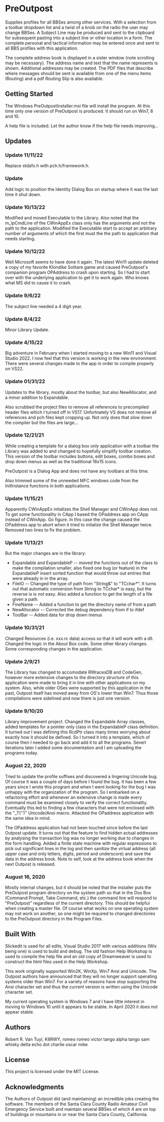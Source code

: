 # PreOutpost

Supplies profiles for all BBSes among other services.  With a selection from a toolbar dropdown list and
a twist of a knob on the radio the user may change BBSes.  A Subject Line may be produced and sent to the
clipboard for subsequent pasting into a subject line or other location in a form.  The complete personal
and tactical information may be entered once and sent to all BBS profiles with this application.

The complete address book is displayed in a sister window (note scrolling may be necessary).  The address
name and text that the name represents is shown.  Additional addresses may be created.  The PDF files that
describe where messages should be sent is available from one of the menu items (Routing) and a pdf Routing
Slip is also available.

## Getting Started

The Windows PreOutpostInstaller.msi file will install the program.  At this time only one version of
PreOutpost is produced.  It should run on Win7, 8 and 10.

A help file is included.  Let the author know if the help file needs improving...

## Updates

### Update 11/11/22

Replace stdafx.h with pch.h/framework.h.

### Update

Add logic to position the Identity Dialog Box on startup where it was the last time it shut down.

### Update 10/13/22

Modified and moved Executable to the Library.  Also noted that the m_lpCmdLine of the CWinAppEx class only
has the arguments and not the path to the application.  Modified the Executable start to accept an
arbitrary number of arguments of which the first must the the path to application that needs starting.

### Update 10/12/22

Well Microsoft seems to have done it again.  The latest Win11 update deleted a copy of my favorite
Klondike Solitare game and caused PreOutpost's companion program OPAddress to crash upon starting.  So I
had to start over with the underlying application to get it to work again.  Who knows what MS did to
cause it to crash.

### Update 9/6/22

The subject line needed a 4 digit year.

### Update 8/4/22

Minor Library Update.

### Update 4/15/22

Big adventure in February when I started moving to a new Win11 and Visual Studio 2022.  I now
feel that this version is working in the new environment.  There were several changes made to the app
in order to compile properly on VS22.

### Update 01/31/22

Updates to the library, mostly about the toolbar, but also NewAllocator, and a minor addition to
Expandable.

Also scrubbed the project files to remove all references to precompiled header files which I turned off
in VS17.  Unfortnately VS does not remove all references and pch files kept cropping up.  Not only does
that slow down the compiler but the files are large...

### Update 12/21/21

While creating a template for a dialog box only application with a toolbar the Library was added to and
changed to hopefully simplify toolbar creation.  This version of the toolbar includes buttons, edit boxes,
combo boxes and drop down menus as well as the traditional 16x15 icons.

PreOutpost is a Dialog App and does not have any toolbars at this time.

Also trimmed some of the unneeded MFC windows code from the InitInstance functions in both applications.

### Update 11/15/21

Apparently CWinAppEx intializes the Shell Manager and CWinApp does not.  To get some functionality in
CApp I based the OPaddress app on CApp instead of CWinApp.  Go figure.  In this case
the change caused the OPaddress app to abort when it tried to initalize the Shell Manager twice.
Removed two lines to fix the problem.

### Update 11/13/21

But the major changes are in the library:

  - Expandable and ExpandableP -- moved the functions out of the class to make the compilation smaller,
also fixed one bug (or feature) in the ExpandableP insert sorted function that would throw out entries
that were already in in the array.
  - FileIO -- Changed the type of path from "String&" to "TCchar*".  It turns out that automatic
conversion from String to TCchar* is easy, but the reverse is is not easy.  Also added a function to
get the length of a file given a path.
  - FineName -- Added a function to get the directory name of from a path
  - NewAllocator -- Corrected the debug dependency from if to ifdef
  - ToolBar -- Added data for drop down menus

### Update 10/31/21

Changed Resources (i.e. xxx.rc data) access so that it will work with a dll.  Changed the logic in the
About Box code.  Some other library changes.  Some corresponding changes in the application.

### Update 2/9/21

The Library has changed to accomodate RWracesDB and CodeGen, however more extensive changes to the
directory structure of this application were made to bring it in line with other applications on my
system.  Also, while older OSes were supported by this application in the past, Outpost itself has
moved away from OS's lower than Win7.  Thus those compilations were sidelined and now there is just
one version.

### Update 9/10/20

Library improvement project.  Changed the Expandable Array classes, added templates for a pointer only
class in the ExpandableP class definition.  It turned out I was defining this RcdPtr class many times
worrying about exactly how it should be defined.  So I turned it into a template, which of course then
I needed to go back and add it to all the programs.  Severl iterations later I added some documentation
and I am uploading the programs today.

### August 22, 2020

Tried to update the profile suffixes and discovered a lingering Unicode bug.  Of course it was a couple of
days before I found the bug.  It has been a few years since I wrote this program and when I went looking
for the bug I was unhappy with the organization of the program.  So I embarked on a refactoring effort and
whenever an extensive change is made every command must be examined closely to verify the correct
functionality.  Eventually this led to finding a few characters that were not enclosed with the "_T('')"
Unicode/Ansi macro.  Attacked the OPaddress application with the same idea in mind.

The OPaddress application had not been touched since before the last Outpost update.  It turns out that
the feature to find hidden actual addresses by analysing the transaction log was no longer working due
to changes in the form handling.  Added a finite state machine with regular expressions to pick out
significant lines in the log and then sanitize the virtual address (all upper case and
only letters, digits, period and underscore) and save the data in the address book.  Note to self, look
at the address book when the next Outpost is released.

### August 16, 2020

Mostly internal changes, but it should be noted that the installer puts the PreOutpost program directory
on the system path so that in the Dos Box (Command Prompt, Take Command, etc.) the command line will
respond to "PreOutpost" regardless of the current directory.  This should be helpful when creating a
master file.  Of course what works on one operating system may not work on another, so one might be
required to changed directories to the PreOutpost directory in the Program Files.

## Built With

Slickedit is used for all edits, Visual Studio 2017 with various additions (Wix being one) is used to
build and debug.  The old fashion Help Workshop is used to compile the help file and an old copy of
Dreamweaver is used to construct the html files used in the Help Workshop.

This work originally supported Win2K, WinXp, Win7 Ansi and Unicode.  The Outpost authors have announced
that they will no longer support operating systems older than Win7.  For a variety of reasons have stop
supporting the Ansi character set and thus the current version is written using the Unicode character
set.

My current operating system is Windows 7 and I have little interest in moving to Windows 10 until it
appears to be stable.  In April 2020 it does not appear stable.

## Authors

Robert R. Van Tuyl, K6RWY, romeo romeo victor tango alpha tango sam whisky delta echo dot charlie oscar mike

## License

This project is licensed under the MIT License.

## Acknowledgments

The Authors of Outpost did (and maintaining) an incredible jobs creating the software.  The members of
the Santa Clara County Radio Amateur Civil Emergency Service built and maintain several BBSes of which 4
are on top of buildings or mountains in or near the Santa Clara County, California.

